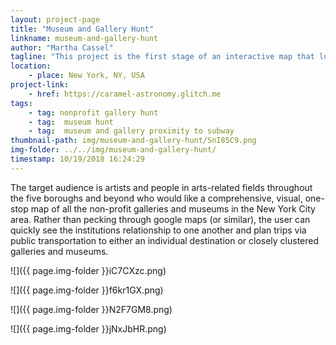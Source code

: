 ```yaml
---
layout: project-page
title: "Museum and Gallery Hunt"
linkname: museum-and-gallery-hunt
author: "Martha Cassel"
tagline: "This project is the first stage of an interactive map that looks at the proximity of nonprofit galleries and museums to subway transportation."
location:
    - place: New York, NY, USA
project-link:
    - href: https://caramel-astronomy.glitch.me
tags:
    - tag: nonprofit gallery hunt
    - tag:  museum hunt
    - tag:  museum and gallery proximity to subway 
thumbnail-path: img/museum-and-gallery-hunt/SnI85C9.png
img-folder: ../../img/museum-and-gallery-hunt/
timestamp: 10/19/2018 16:24:29
---
```


The target audience is artists and people in arts-related fields throughout the five boroughs and beyond who would like a comprehensive, visual, one-stop map of all the non-profit galleries and museums in the New York City area. Rather than pecking through google maps (or similar), the user can quickly see the institutions relationship to one another and plan trips via public transportation to either an individual destination or closely clustered galleries and museums.

![]({{ page.img-folder }}iC7CXzc.png)

![]({{ page.img-folder }}f6kr1GX.png)

![]({{ page.img-folder }}N2F7GM8.png)

![]({{ page.img-folder }}jNxJbHR.png)

